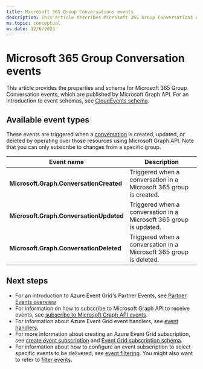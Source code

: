 ```yaml
---
title: Microsoft 365 Group Conversations events
description: This article describes Microsoft 365 Group Conversations event types and provides event samples.
ms.topic: conceptual
ms.date: 12/6/2023
---
```


# Microsoft 365 Group Conversation events

This article provides the properties and schema for Microsoft 365 Group Conversation events, which are published by Microsoft Graph API. For an introduction to event schemas, see [CloudEvents schema](cloud-event-schema.md). 

## Available event types
These events are triggered when a [conversation](/graph/api/resources/conversation) is created, updated, or deleted by operating over those resources using Microsoft Graph API. Note that you can only subscribe to changes from a specific group.

 | Event name | Description |
 | ---------- | ----------- |
 | **Microsoft.Graph.ConversationCreated** | Triggered when a conversation in a Microsoft 365 group is created.|
 | **Microsoft.Graph.ConversationUpdated** | Triggered when a conversation in a Microsoft 365 group is updated.|
 | **Microsoft.Graph.ConversationDeleted** | Triggered when a conversation in a Microsoft 365 group is deleted.|


## Next steps

* For an introduction to Azure Event Grid's Partner Events, see [Partner Events overview](partner-events-overview.md)
* For information on how to subscribe to Microsoft Graph API to receive events, see [subscribe to Microsoft Graph API events](subscribe-to-graph-api-events.md).
* For information about Azure Event Grid event handlers, see [event handlers](event-handlers.md).
* For more information about creating an Azure Event Grid subscription, see [create event subscription](subscribe-through-portal.md#create-event-subscriptions) and [Event Grid subscription schema](subscription-creation-schema.md).
* For information about how to configure an event subscription to select specific events to be delivered, see [event filtering](event-filtering.md). You might also want to refer to [filter events](how-to-filter-events.md).